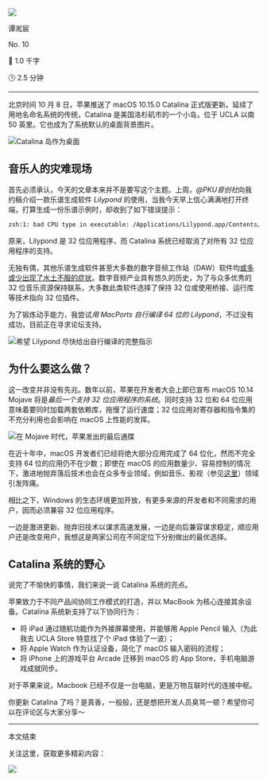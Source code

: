 <section id="frontmatter">
<section id="frontmatter-left">
<img id="avatar" src="https://tva1.sinaimg.cn/large/006y8mN6gy1g73qxb4k8xj30dw0dwgmu.jpg">
<p id="name">谭淞宸</p>
</section>
<section id="frontmatter-right">
<p id="number">No. 10</p>
<p id="word-count">📝 1.0 千字</p>
<p id="time-estimation">🕒 2.5 分钟</p>
</section>
</section>

---

北京时间 10 月 8 日，苹果推送了 macOS 10.15.0 Catalina 正式版更新。延续了用地名命名系统的传统，Catalina 是美国洛杉矶市的一个小岛，位于 UCLA 以南 50 英里。它也成为了系统默认的桌面背景图片。

![Catalina 岛作为桌面](http://img.candobear.com/2019-10-12-%E6%88%AA%E5%B1%8F2019-10-1214.40.42.jpg)

## 音乐人的灾难现场

首先必须承认，今天的文章本来并不是要写这个主题。上周，*@PKU音创社*向我约稿介绍一款乐谱生成软件 *Lilypond* 的使用，当我今天早上信心满满地打开终端，打算生成一份乐谱示例时，却收到了如下错误提示：

```bash
zsh:1: bad CPU type in executable: /Applications/Lilypond.app/Contents/Resources/bin/lilypond
```

原来，Lilypond 是 32 位应用程序，而 Catalina 系统已经取消了对所有 32 位应用程序的支持。

无独有偶，其他乐谱生成软件甚至大多数的数字音频工作站（DAW）软件均[或多或少出现了水土不服的症状](https://mp.weixin.qq.com/s/rbro4WbWuXMu0j1FsneiaQ)。数字音频产业具有悠久的历史，为了与众多优秀的 32 位音乐资源保持联系，大多数此类软件选择了保持 32 位或使用桥接、运行库等技术指向 32 位插件。

为了锻炼动手能力，我尝试*用 MacPorts 自行编译 64 位的 Lilypond*，不过没有成功，目前正在寻求论坛支持。

![希望 Lilypond 尽快给出自行编译的完整指示](http://img.candobear.com/2019-10-12-203830.png)

## 为什么要这么做？

这一改变并非没有先兆。数年以前，苹果在开发者大会上即已宣布 macOS 10.14 Mojave 将是*最后一个支持 32 位应用程序的系统*。同时支持 32 位和 64 位应用意味着要同时加载两套依赖库，拖慢了运行速度；32 位应用对寄存器和指令集的不充分利用也会影响在 macOS 上性能的发挥。

![在 Mojave 时代，苹果发出的最后通牒](http://img.candobear.com/2019-10-12-202541.png)

在近十年中，macOS 开发者们已经将绝大部分应用完成了 64 位化，然而不完全支持 64 位的应用仍不在少数；即使在 macOS 的应用数量少、容易控制的情况下，激进地抛弃落后技术也会在众多专业领域，例如音乐、影视（参见[这里](https://mp.weixin.qq.com/s/m2zy2f9ju5D_LuOpWq3mSA)）领域引发阵痛。

相比之下，Windows 的生态环境更加开放，有更多来源的开发者和不同需求的用户，因而必须兼容 32 位应用程序。

一边是激进更新、抛弃旧技术以谋求高速发展，一边是向后兼容谋求稳定，顺应用户还是改变用户，我想这是两家公司在不同定位下分别做出的最优选择。

## Catalina 系统的野心

说完了不愉快的事情，我们来说一说 Catalina 系统的亮点。

苹果致力于不同产品间协同工作模式的打造，并以 MacBook 为核心连接其余设备。Catalina 系统新支持了以下协同行为：

- 将 iPad 通过随航功能作为外接屏幕使用，并能够用 Apple Pencil 输入（为此我去 UCLA Store 特意找了个 iPad 体验了一波）；
- 将 Apple Watch 作为认证设备，简化了 macOS 输入密码的流程；
- 将 iPhone 上的游戏平台 Arcade 迁移到 macOS 的 App Store，手机电脑游戏成就同步。

对于苹果来说，Macbook 已经不仅是一台电脑，更是万物互联时代的连接中枢。

你更新 Catalina 了吗？是真香，一般般，还是想把开发人员臭骂一顿？希望你可以在评论区与大家分享～

---

<section id="backmatter">
<p id="end">本文结束</p>
<p id="more">关注这里，获取更多精彩内容：</p>
<img src="https://tva1.sinaimg.cn/large/006y8mN6ly1g77q459r7nj30u00u0tae.jpg">
</section>